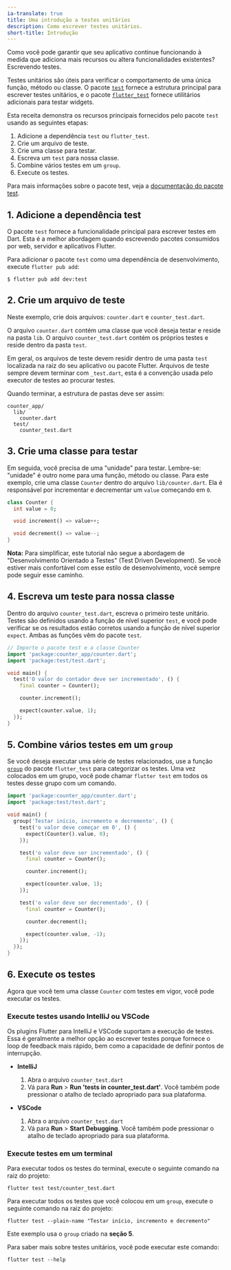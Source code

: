 ```yaml
---
ia-translate: true
title: Uma introdução a testes unitários
description: Como escrever testes unitários.
short-title: Introdução
---
```


<?code-excerpt path-base="cookbook/testing/unit/counter_app"?>

Como você pode garantir que seu aplicativo continue funcionando à medida que
adiciona mais recursos ou altera funcionalidades existentes?
Escrevendo testes.

Testes unitários são úteis para verificar o comportamento de uma única função,
método ou classe. O pacote [`test`][] fornece a
estrutura principal para escrever testes unitários, e o pacote [`flutter_test`][]
fornece utilitários adicionais para testar widgets.

Esta receita demonstra os recursos principais fornecidos pelo pacote `test`
usando as seguintes etapas:

  1. Adicione a dependência `test` ou `flutter_test`.
  2. Crie um arquivo de teste.
  3. Crie uma classe para testar.
  4. Escreva um `test` para nossa classe.
  5. Combine vários testes em um `group`.
  6. Execute os testes.

Para mais informações sobre o pacote test,
veja a [documentação do pacote test][].

## 1. Adicione a dependência test

O pacote `test` fornece a funcionalidade principal para
escrever testes em Dart. Esta é a melhor abordagem quando
escrevendo pacotes consumidos por web, servidor e aplicativos Flutter.

Para adicionar o pacote `test` como uma dependência de desenvolvimento,
execute `flutter pub add`:

```console
$ flutter pub add dev:test
```

## 2. Crie um arquivo de teste

Neste exemplo, crie dois arquivos: `counter.dart` e `counter_test.dart`.

O arquivo `counter.dart` contém uma classe que você deseja testar e
reside na pasta `lib`. O arquivo `counter_test.dart` contém
os próprios testes e reside dentro da pasta `test`.

Em geral, os arquivos de teste devem residir dentro de uma pasta `test`
localizada na raiz do seu aplicativo ou pacote Flutter.
Arquivos de teste sempre devem terminar com `_test.dart`,
esta é a convenção usada pelo executor de testes ao procurar testes.

Quando terminar, a estrutura de pastas deve ser assim:

```plaintext
counter_app/
  lib/
    counter.dart
  test/
    counter_test.dart
```

## 3. Crie uma classe para testar

Em seguida, você precisa de uma "unidade" para testar. Lembre-se: "unidade" é outro nome para uma
função, método ou classe. Para este exemplo, crie uma classe `Counter`
dentro do arquivo `lib/counter.dart`. Ela é responsável por incrementar
e decrementar um `value` começando em `0`.

<?code-excerpt "lib/counter.dart"?>
```dart
class Counter {
  int value = 0;

  void increment() => value++;

  void decrement() => value--;
}
```

**Nota:** Para simplificar, este tutorial não segue a abordagem de "Desenvolvimento Orientado a Testes" (Test Driven Development). Se você estiver mais confortável com esse estilo de
desenvolvimento, você sempre pode seguir esse caminho.

## 4. Escreva um teste para nossa classe

Dentro do arquivo `counter_test.dart`, escreva o primeiro teste unitário. Testes são
definidos usando a função de nível superior `test`, e você pode verificar se os resultados
estão corretos usando a função de nível superior `expect`.
Ambas as funções vêm do pacote `test`.

<?code-excerpt "test/counter_test.dart"?>
```dart
// Importe o pacote test e a classe Counter
import 'package:counter_app/counter.dart';
import 'package:test/test.dart';

void main() {
  test('O valor do contador deve ser incrementado', () {
    final counter = Counter();

    counter.increment();

    expect(counter.value, 1);
  });
}
```

## 5. Combine vários testes em um `group`

Se você deseja executar uma série de testes relacionados,
use a função [`group`][] do pacote `flutter_test` para categorizar os testes.
Uma vez colocados em um grupo, você pode chamar `flutter test` em todos os testes
desse grupo com um comando.

<?code-excerpt "test/group.dart"?>
```dart
import 'package:counter_app/counter.dart';
import 'package:test/test.dart';

void main() {
  group('Testar início, incremento e decremento', () {
    test('o valor deve começar em 0', () {
      expect(Counter().value, 0);
    });

    test('o valor deve ser incrementado', () {
      final counter = Counter();

      counter.increment();

      expect(counter.value, 1);
    });

    test('o valor deve ser decrementado', () {
      final counter = Counter();

      counter.decrement();

      expect(counter.value, -1);
    });
  });
}
```

## 6. Execute os testes

Agora que você tem uma classe `Counter` com testes em vigor,
você pode executar os testes.

### Execute testes usando IntelliJ ou VSCode

Os plugins Flutter para IntelliJ e VSCode suportam a execução de testes.
Essa é geralmente a melhor opção ao escrever testes porque fornece o
loop de feedback mais rápido, bem como a capacidade de definir pontos de interrupção.

-   **IntelliJ**

    1.  Abra o arquivo `counter_test.dart`
    2.  Vá para **Run** > **Run 'tests in counter_test.dart'**.
        Você também pode pressionar o atalho de teclado apropriado para sua plataforma.

-   **VSCode**

    1.  Abra o arquivo `counter_test.dart`
    2.  Vá para **Run** > **Start Debugging**.
        Você também pode pressionar o atalho de teclado apropriado para sua plataforma.

### Execute testes em um terminal

Para executar todos os testes do terminal,
execute o seguinte comando na raiz do projeto:

```console
flutter test test/counter_test.dart
```

Para executar todos os testes que você colocou em um `group`,
execute o seguinte comando na raiz do projeto:

```console
flutter test --plain-name "Testar início, incremento e decremento"
```

Este exemplo usa o `group` criado na **seção 5**.

Para saber mais sobre testes unitários, você pode executar este comando:

```console
flutter test --help
```

[`group`]: {{site.api}}/flutter/flutter_test/group.html
[`flutter_test`]: {{site.api}}/flutter/flutter_test/flutter_test-library.html
[`test`]: {{site.pub-pkg}}/test
[documentação do pacote test]: {{site.pub}}/packages/test
